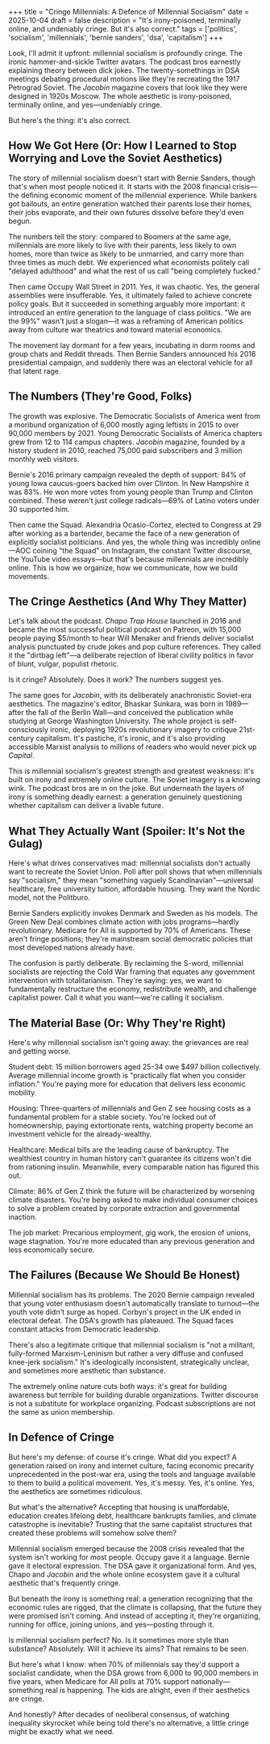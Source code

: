 +++
title = "Cringe Millennials: A Defence of Millennial Socialism"
date = 2025-10-04
draft = false
description = "It's irony-poisoned, terminally online, and undeniably cringe. But it's also correct."
tags = ['politics', 'socialism', 'millennials', 'bernie sanders', 'dsa', 'capitalism']
+++

Look, I'll admit it upfront: millennial socialism is profoundly cringe. The ironic hammer-and-sickle Twitter avatars. The podcast bros earnestly explaining theory between dick jokes. The twenty-somethings in DSA meetings debating procedural motions like they're recreating the 1917 Petrograd Soviet. The *Jacobin* magazine covers that look like they were designed in 1920s Moscow. The whole aesthetic is irony-poisoned, terminally online, and yes—undeniably cringe.

But here's the thing: it's also correct.

## How We Got Here (Or: How I Learned to Stop Worrying and Love the Soviet Aesthetics)

The story of millennial socialism doesn't start with Bernie Sanders, though that's when most people noticed it. It starts with the 2008 financial crisis—the defining economic moment of the millennial experience. While bankers got bailouts, an entire generation watched their parents lose their homes, their jobs evaporate, and their own futures dissolve before they'd even begun.

The numbers tell the story: compared to Boomers at the same age, millennials are more likely to live with their parents, less likely to own homes, more than twice as likely to be unmarried, and carry more than three times as much debt. We experienced what economists politely call "delayed adulthood" and what the rest of us call "being completely fucked."

Then came Occupy Wall Street in 2011. Yes, it was chaotic. Yes, the general assemblies were insufferable. Yes, it ultimately failed to achieve concrete policy goals. But it succeeded in something arguably more important: it introduced an entire generation to the language of class politics. "We are the 99%" wasn't just a slogan—it was a reframing of American politics away from culture war theatrics and toward material economics.

The movement lay dormant for a few years, incubating in dorm rooms and group chats and Reddit threads. Then Bernie Sanders announced his 2016 presidential campaign, and suddenly there was an electoral vehicle for all that latent rage.

## The Numbers (They're Good, Folks)

The growth was explosive. The Democratic Socialists of America went from a moribund organization of 6,000 mostly aging leftists in 2015 to over 90,000 members by 2021. Young Democratic Socialists of America chapters grew from 12 to 114 campus chapters. *Jacobin* magazine, founded by a history student in 2010, reached 75,000 paid subscribers and 3 million monthly web visitors.

Bernie's 2016 primary campaign revealed the depth of support: 84% of young Iowa caucus-goers backed him over Clinton. In New Hampshire it was 83%. He won more votes from young people than Trump and Clinton combined. These weren't just college radicals—69% of Latino voters under 30 supported him.

Then came the Squad. Alexandria Ocasio-Cortez, elected to Congress at 29 after working as a bartender, became the face of a new generation of explicitly socialist politicians. And yes, the whole thing was incredibly online—AOC coining "the Squad" on Instagram, the constant Twitter discourse, the YouTube video essays—but that's because millennials are incredibly online. This is how we organize, how we communicate, how we build movements.

## The Cringe Aesthetics (And Why They Matter)

Let's talk about the podcast. *Chapo Trap House* launched in 2016 and became the most successful political podcast on Patreon, with 15,000 people paying $5/month to hear Will Menaker and friends deliver socialist analysis punctuated by crude jokes and pop culture references. They called it the "dirtbag left"—a deliberate rejection of liberal civility politics in favor of blunt, vulgar, populist rhetoric.

Is it cringe? Absolutely. Does it work? The numbers suggest yes.

The same goes for *Jacobin*, with its deliberately anachronistic Soviet-era aesthetics. The magazine's editor, Bhaskar Sunkara, was born in 1989—after the fall of the Berlin Wall—and conceived the publication while studying at George Washington University. The whole project is self-consciously ironic, deploying 1920s revolutionary imagery to critique 21st-century capitalism. It's pastiche, it's ironic, and it's also providing accessible Marxist analysis to millions of readers who would never pick up *Capital*.

This is millennial socialism's greatest strength and greatest weakness: it's built on irony and extremely online culture. The Soviet imagery is a knowing wink. The podcast bros are in on the joke. But underneath the layers of irony is something deadly earnest: a generation genuinely questioning whether capitalism can deliver a livable future.

## What They Actually Want (Spoiler: It's Not the Gulag)

Here's what drives conservatives mad: millennial socialists don't actually want to recreate the Soviet Union. Poll after poll shows that when millennials say "socialism," they mean "something vaguely Scandinavian"—universal healthcare, free university tuition, affordable housing. They want the Nordic model, not the Politburo.

Bernie Sanders explicitly invokes Denmark and Sweden as his models. The Green New Deal combines climate action with jobs programs—hardly revolutionary. Medicare for All is supported by 70% of Americans. These aren't fringe positions; they're mainstream social democratic policies that most developed nations already have.

The confusion is partly deliberate. By reclaiming the S-word, millennial socialists are rejecting the Cold War framing that equates any government intervention with totalitarianism. They're saying: yes, we want to fundamentally restructure the economy, redistribute wealth, and challenge capitalist power. Call it what you want—we're calling it socialism.

## The Material Base (Or: Why They're Right)

Here's why millennial socialism isn't going away: the grievances are real and getting worse.

Student debt: 15 million borrowers aged 25-34 owe $497 billion collectively. Average millennial income growth is "practically flat when you consider inflation." You're paying more for education that delivers less economic mobility.

Housing: Three-quarters of millennials and Gen Z see housing costs as a fundamental problem for a stable society. You're locked out of homeownership, paying extortionate rents, watching property become an investment vehicle for the already-wealthy.

Healthcare: Medical bills are the leading cause of bankruptcy. The wealthiest country in human history can't guarantee its citizens won't die from rationing insulin. Meanwhile, every comparable nation has figured this out.

Climate: 86% of Gen Z think the future will be characterized by worsening climate disasters. You're being asked to make individual consumer choices to solve a problem created by corporate extraction and governmental inaction.

The job market: Precarious employment, gig work, the erosion of unions, wage stagnation. You're more educated than any previous generation and less economically secure.

## The Failures (Because We Should Be Honest)

Millennial socialism has its problems. The 2020 Bernie campaign revealed that young voter enthusiasm doesn't automatically translate to turnout—the youth vote didn't surge as hoped. Corbyn's project in the UK ended in electoral defeat. The DSA's growth has plateaued. The Squad faces constant attacks from Democratic leadership.

There's also a legitimate critique that millennial socialism is "not a militant, fully-formed Marxism-Leninism but rather a very diffuse and confused knee-jerk socialism." It's ideologically inconsistent, strategically unclear, and sometimes more aesthetic than substance.

The extremely online nature cuts both ways: it's great for building awareness but terrible for building durable organizations. Twitter discourse is not a substitute for workplace organizing. Podcast subscriptions are not the same as union membership.

## In Defence of Cringe

But here's my defense: of course it's cringe. What did you expect? A generation raised on irony and internet culture, facing economic precarity unprecedented in the post-war era, using the tools and language available to them to build a political movement. Yes, it's messy. Yes, it's online. Yes, the aesthetics are sometimes ridiculous.

But what's the alternative? Accepting that housing is unaffordable, education creates lifelong debt, healthcare bankrupts families, and climate catastrophe is inevitable? Trusting that the same capitalist structures that created these problems will somehow solve them?

Millennial socialism emerged because the 2008 crisis revealed that the system isn't working for most people. Occupy gave it a language. Bernie gave it electoral expression. The DSA gave it organizational form. And yes, Chapo and *Jacobin* and the whole online ecosystem gave it a cultural aesthetic that's frequently cringe.

But beneath the irony is something real: a generation recognizing that the economic rules are rigged, that the climate is collapsing, that the future they were promised isn't coming. And instead of accepting it, they're organizing, running for office, joining unions, and yes—posting through it.

Is millennial socialism perfect? No. Is it sometimes more style than substance? Absolutely. Will it achieve its aims? That remains to be seen.

But here's what I know: when 70% of millennials say they'd support a socialist candidate, when the DSA grows from 6,000 to 90,000 members in five years, when Medicare for All polls at 70% support nationally—something real is happening. The kids are alright, even if their aesthetics are cringe.

And honestly? After decades of neoliberal consensus, of watching inequality skyrocket while being told there's no alternative, a little cringe might be exactly what we need.
